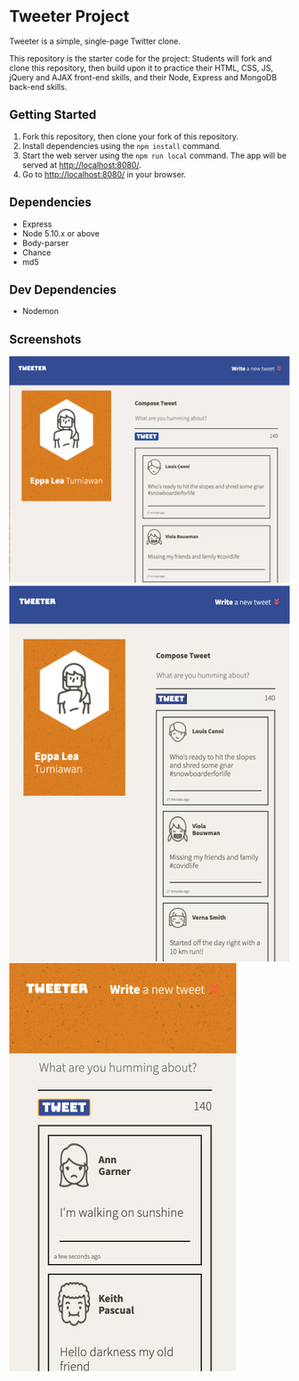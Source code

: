 # Tweeter Project

Tweeter is a simple, single-page Twitter clone.

This repository is the starter code for the project: Students will fork and clone this repository, then build upon it to practice their HTML, CSS, JS, jQuery and AJAX front-end skills, and their Node, Express and MongoDB back-end skills.

## Getting Started

1. Fork this repository, then clone your fork of this repository.
2. Install dependencies using the `npm install` command.
3. Start the web server using the `npm run local` command. The app will be served at <http://localhost:8080/>.
4. Go to <http://localhost:8080/> in your browser.

## Dependencies

- Express
- Node 5.10.x or above
- Body-parser
- Chance
- md5

## Dev Dependencies

- Nodemon

## Screenshots

!["Screeshot of Desktop Layout"](https://github.com/eppalea/tweeter/blob/master/docs/Tweeter%20-%20Desktop%20Layout.png?raw=true)
!["Screeshot of Tablet Layout"](https://github.com/eppalea/tweeter/blob/master/docs/Tweeter%20-%20Tablet%20Layout.png?raw=true)
!["Screeshot of Mobile Layout"](https://github.com/eppalea/tweeter/blob/master/docs/Tweeter%20-%20Mobile%20Layout.png?raw=true)